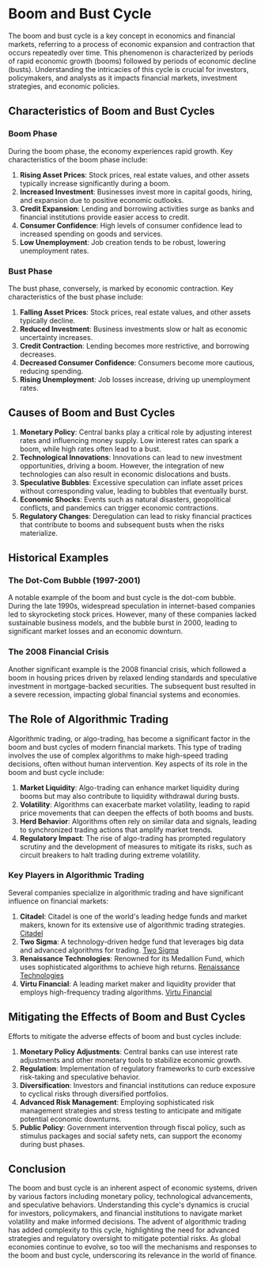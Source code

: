 # Boom and Bust Cycle

The boom and bust cycle is a key concept in economics and financial markets, referring to a process of economic expansion and contraction that occurs repeatedly over time. This phenomenon is characterized by periods of rapid economic growth (booms) followed by periods of economic decline (busts). Understanding the intricacies of this cycle is crucial for investors, policymakers, and analysts as it impacts financial markets, investment strategies, and economic policies.

## Characteristics of Boom and Bust Cycles

### Boom Phase

During the boom phase, the economy experiences rapid growth. Key characteristics of the boom phase include:

1. **Rising Asset Prices**: Stock prices, real estate values, and other assets typically increase significantly during a boom.
2. **Increased Investment**: Businesses invest more in capital goods, hiring, and expansion due to positive economic outlooks.
3. **Credit Expansion**: Lending and borrowing activities surge as banks and financial institutions provide easier access to credit.
4. **Consumer Confidence**: High levels of consumer confidence lead to increased spending on goods and services.
5. **Low Unemployment**: Job creation tends to be robust, lowering unemployment rates.

### Bust Phase

The bust phase, conversely, is marked by economic contraction. Key characteristics of the bust phase include:

1. **Falling Asset Prices**: Stock prices, real estate values, and other assets typically decline.
2. **Reduced Investment**: Business investments slow or halt as economic uncertainty increases.
3. **Credit Contraction**: Lending becomes more restrictive, and borrowing decreases.
4. **Decreased Consumer Confidence**: Consumers become more cautious, reducing spending.
5. **Rising Unemployment**: Job losses increase, driving up unemployment rates.

## Causes of Boom and Bust Cycles

1. **Monetary Policy**: Central banks play a critical role by adjusting interest rates and influencing money supply. Low interest rates can spark a boom, while high rates often lead to a bust.
2. **Technological Innovations**: Innovations can lead to new investment opportunities, driving a boom. However, the integration of new technologies can also result in economic dislocations and busts.
3. **Speculative Bubbles**: Excessive speculation can inflate asset prices without corresponding value, leading to bubbles that eventually burst.
4. **Economic Shocks**: Events such as natural disasters, geopolitical conflicts, and pandemics can trigger economic contractions.
5. **Regulatory Changes**: Deregulation can lead to risky financial practices that contribute to booms and subsequent busts when the risks materialize.

## Historical Examples

### The Dot-Com Bubble (1997-2001)

A notable example of the boom and bust cycle is the dot-com bubble. During the late 1990s, widespread speculation in internet-based companies led to skyrocketing stock prices. However, many of these companies lacked sustainable business models, and the bubble burst in 2000, leading to significant market losses and an economic downturn.

### The 2008 Financial Crisis

Another significant example is the 2008 financial crisis, which followed a boom in housing prices driven by relaxed lending standards and speculative investment in mortgage-backed securities. The subsequent bust resulted in a severe recession, impacting global financial systems and economies.

## The Role of Algorithmic Trading

Algorithmic trading, or algo-trading, has become a significant factor in the boom and bust cycles of modern financial markets. This type of trading involves the use of complex algorithms to make high-speed trading decisions, often without human intervention. Key aspects of its role in the boom and bust cycle include:

1. **Market Liquidity**: Algo-trading can enhance market liquidity during booms but may also contribute to liquidity withdrawal during busts.
2. **Volatility**: Algorithms can exacerbate market volatility, leading to rapid price movements that can deepen the effects of both booms and busts.
3. **Herd Behavior**: Algorithms often rely on similar data and signals, leading to synchronized trading actions that amplify market trends.
4. **Regulatory Impact**: The rise of algo-trading has prompted regulatory scrutiny and the development of measures to mitigate its risks, such as circuit breakers to halt trading during extreme volatility.

### Key Players in Algorithmic Trading

Several companies specialize in algorithmic trading and have significant influence on financial markets:

1. **Citadel**: Citadel is one of the world's leading hedge funds and market makers, known for its extensive use of algorithmic trading strategies. [Citadel](https://www.citadel.com/)
2. **Two Sigma**: A technology-driven hedge fund that leverages big data and advanced algorithms for trading. [Two Sigma](https://www.twosigma.com/)
3. **Renaissance Technologies**: Renowned for its Medallion Fund, which uses sophisticated algorithms to achieve high returns. [Renaissance Technologies](https://www.rentec.com/)
4. **Virtu Financial**: A leading market maker and liquidity provider that employs high-frequency trading algorithms. [Virtu Financial](https://www.virtu.com/)

## Mitigating the Effects of Boom and Bust Cycles

Efforts to mitigate the adverse effects of boom and bust cycles include:

1. **Monetary Policy Adjustments**: Central banks can use interest rate adjustments and other monetary tools to stabilize economic growth.
2. **Regulation**: Implementation of regulatory frameworks to curb excessive risk-taking and speculative behavior.
3. **Diversification**: Investors and financial institutions can reduce exposure to cyclical risks through diversified portfolios.
4. **Advanced Risk Management**: Employing sophisticated risk management strategies and stress testing to anticipate and mitigate potential economic downturns.
5. **Public Policy**: Government intervention through fiscal policy, such as stimulus packages and social safety nets, can support the economy during bust phases.

## Conclusion

The boom and bust cycle is an inherent aspect of economic systems, driven by various factors including monetary policy, technological advancements, and speculative behaviors. Understanding this cycle's dynamics is crucial for investors, policymakers, and financial institutions to navigate market volatility and make informed decisions. The advent of algorithmic trading has added complexity to this cycle, highlighting the need for advanced strategies and regulatory oversight to mitigate potential risks. As global economies continue to evolve, so too will the mechanisms and responses to the boom and bust cycle, underscoring its relevance in the world of finance.